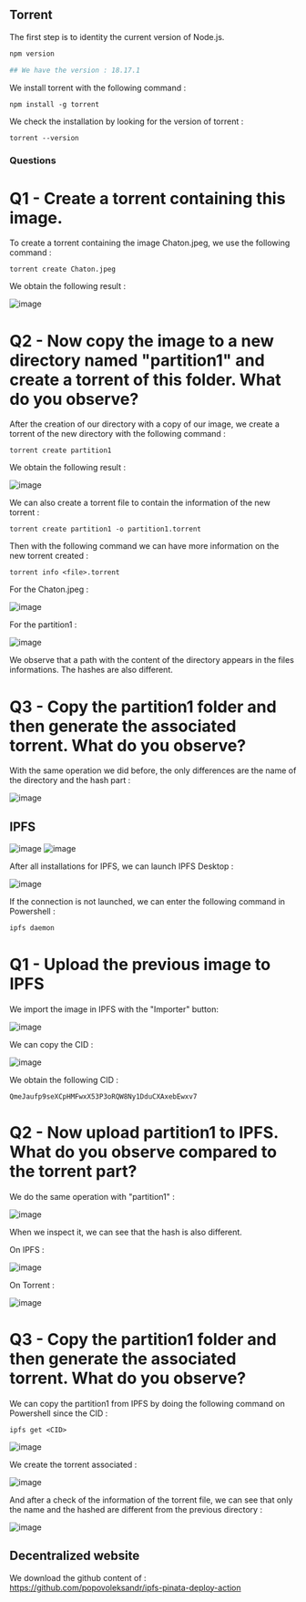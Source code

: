 ## Torrent

The first step is to identity the current version of Node.js.

```bash
npm version

## We have the version : 18.17.1
```

We install torrent with the following command :

```
npm install -g torrent
```

We check the installation by looking for the version of torrent :

```
torrent --version
```

### Questions

# Q1 - Create a torrent containing this image.

To create a torrent containing the image Chaton.jpeg, we use the following command :

```
torrent create Chaton.jpeg
```

We obtain the following result :

![image](https://github.com/MathisJuretRafin/Workshop2/assets/148776485/c5d296c6-4ad4-42a7-ae13-78872c8af20f)

# Q2 - Now copy the image to a new directory named "partition1" and create a torrent of this folder. What do you observe?

After the creation of our directory with a copy of our image, we create a torrent of the new directory with the following command :

```
torrent create partition1
```

We obtain the following result :

![image](https://github.com/MathisJuretRafin/Workshop2/assets/148776485/1bfdf9ed-c988-4bb2-b74c-6ca2dc5f576b)

We can also create a torrent file to contain the information of the new torrent :

```
torrent create partition1 -o partition1.torrent
```

Then with the following command we can have more information on the new torrent created :

```
torrent info <file>.torrent
```

For the Chaton.jpeg : 

![image](https://github.com/MathisJuretRafin/Workshop2/assets/148776485/32a19584-46cf-434f-9cb9-b1f2e02f1cc2)

For the partition1 : 

![image](https://github.com/MathisJuretRafin/Workshop2/assets/148776485/29d9022b-4a2f-4d84-9cae-cff3ab2c4597)

We observe that a path with the content of the directory appears in the files informations. The hashes are also different.

# Q3 - Copy the partition1 folder and then generate the associated torrent. What do you observe?

With the same operation we did before, the only differences are the name of the directory and the hash part :

![image](https://github.com/MathisJuretRafin/Workshop2/assets/148776485/77d6b15e-90e2-454d-9048-5dec18a22281)


## IPFS

![image](https://github.com/MathisJuretRafin/Workshop2/assets/148776485/379c441c-ebfb-4534-abcc-8944192bd2b2)
![image](https://github.com/MathisJuretRafin/Workshop2/assets/148776485/9be48a09-0e13-4666-be62-4d8450f47f01)

After all installations for IPFS, we can launch IPFS Desktop :

![image](https://github.com/MathisJuretRafin/Workshop2/assets/148776485/5fde0f59-917f-4593-9237-7aa203f7b7ca)

If the connection is not launched, we can enter the following command in Powershell :

```bash
ipfs daemon
```

# Q1 - Upload the previous image to IPFS

We import the image in IPFS with the "Importer" button:

![image](https://github.com/MathisJuretRafin/Workshop2/assets/148776485/b4ccb2eb-5cc5-4ceb-b2f9-b1ff80942366)

We can copy the CID :

![image](https://github.com/MathisJuretRafin/Workshop2/assets/148776485/c41461f4-da70-4d22-8452-2e6cb341c46e)

We obtain the following CID :

```
QmeJaufp9seXCpHMFwxX53P3oRQW8Ny1DduCXAxebEwxv7
```

# Q2 - Now upload partition1 to IPFS. What do you observe compared to the torrent part?

We do the same operation with "partition1" :

![image](https://github.com/MathisJuretRafin/Workshop2/assets/148776485/5e42c6f7-86c3-4734-8d7e-b6deae00815c)

When we inspect it, we can see that the hash is also different.

On IPFS : 

![image](https://github.com/MathisJuretRafin/Workshop2/assets/148776485/1990eaef-9263-435d-b6cf-0deb329be0d6)

On Torrent :

![image](https://github.com/MathisJuretRafin/Workshop2/assets/148776485/629d5da2-7634-4887-b06b-5755108ea292)


# Q3 - Copy the partition1 folder and then generate the associated torrent. What do you observe?

We can copy the partition1 from IPFS by doing the following command on Powershell since the CID :

```
ipfs get <CID>
```

![image](https://github.com/MathisJuretRafin/Workshop2/assets/148776485/1af179bc-f88a-480d-9126-40015654795c)

We create the torrent associated :

![image](https://github.com/MathisJuretRafin/Workshop2/assets/148776485/ec4d1085-fb3c-4556-8bf9-ea6fbab999d1)

And after a check of the information of the torrent file, we can see that only the name and the hashed are different from the previous directory :

![image](https://github.com/MathisJuretRafin/Workshop2/assets/148776485/ecc26cf8-54ed-46ec-ad3e-8a6af6d7a635)


## Decentralized website

We download the github content of : https://github.com/popovoleksandr/ipfs-pinata-deploy-action







